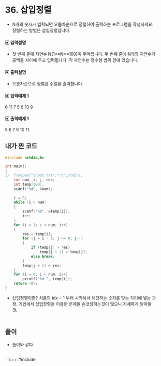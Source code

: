 # 36. 삽입정렬

* N개의 숫자가 입력되면 오름차순으로 정렬하여 출력하는 프로그램을 작성하세요. 정렬하는 방법은 삽입정렬입니다.




#### ▣ 입력설명

* 첫 번째 줄에 자연수 N(1<=N<=100)이 주어집니다.
두 번째 줄에 N개의 자연수가 공백을 사이에 두고 입력됩니다. 각 자연수는 정수형 범위 안에 있습니다. 





#### ▣ 출력설명

* 오름차순으로 정렬된 수열을 출력합니다.





#### ▣ 입력예제 1
6
11 7 5 6 10 9






#### ▣ 출력예제 1

5 6 7 9 10 11


## 내가 짠 코드

```c++
#include <stdio.h>

int main()
{
//	freopen("input.txt","rt",stdin);
	int num, i, j, res;
	int temp[100];
	scanf("%d", &num);
	
	i = 0;
	while (i < num)
	{
		scanf("%d", &temp[i]);
		i++;
	}
	for (i = 1; i < num; i++)
	{
		res = temp[i];
		for (j = i - 1; j >= 0; j--)
		{
			if (temp[j] > res)
				temp[j + 1] = temp[j];
			else break;
		}
		temp[j + 1] = res;
	}
	for (i = 0; i < num; i++)
		printf("%d ", temp[i]);
	return (0);
}


```
* 삽입정렬이란?
처음의 idx = 1 부터 시작해서 해당하는 숫자를 맞는 자리에 넣는 과정. 기업에서 삽입정렬을 이용한 문제들 손코딩하는것이 많으니 자세하게 알아둘 것.
<br><br> 

## 풀이
* 풀이와 같다.

<br/>
```c++
#include <stdio.h>

		


```
